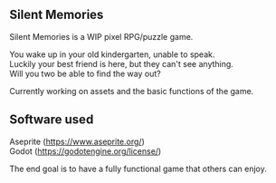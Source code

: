 ## Silent Memories

Silent Memories is a WIP pixel RPG/puzzle game.  

You wake up in your old kindergarten, unable to speak.  
Luckily your best friend is here, but they can't see anything.  
Will you two be able to find the way out?

Currently working on assets and the basic functions of the game.  

## Software used
Aseprite (https://www.aseprite.org/)  
Godot (https://godotengine.org/license/)  

The end goal is to have a fully functional game that others can enjoy.
